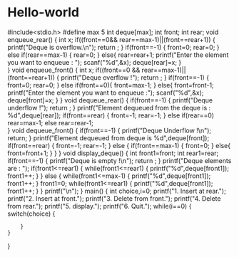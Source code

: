 # Hello-world
#include<stdio.h>
#define max 5
int deque[max];
int front;
int rear;
void enqueue_rear()
{
	int x;
	if((front==0&& rear==max-1)||(front==rear+1))
	{
		printf("Deque is overflow.\n");
		return ;
	}
	if(front==-1)
	{
		front=0;
		rear=0;
	}
	else if(rear==max-1)
	{
		rear=0;
	}
	else{
		rear=rear+1;
		printf("Enter the element you want to enqueue : ");
		scanf("%d",&x);
		deque[rear]=x;
	}	
}
void enqueue_front()
{
	int x;
	if((front==0 && rear==max-1)||(front==rear+1))
	{
		printf("Deque overflow !");
		return ;
	}
	if(front==-1)
	{
		front=0;
		rear=0;
	}
	else if(front==0){
		front=max-1;
	}
	else{
		front=front-1;
		printf("Enter the element you want to enqueue :");
		scanf("%d",&x);
		deque[front]=x;
	}
}
void dequeue_rear()
{
	if(front==-1)
	{
		printf("Deque underflow !");
		return ;
	}
	printf("Element dequeued from the deque is : %d",deque[rear]);
	if(front==rear)
	{
		front=-1;
		rear=-1;
	}
	else if(rear==0)
			rear=max-1;
		else
			rear=rear-1;	
}
void dequeue_front()
{
	if(front==-1)
	{
		printf("Deque Underflow !\n");
		return;
	}
	printf("Element dequeued from deque is %d",deque[front]);
	if(front==rear)
	{
		front=-1;
		rear=-1;
	}
	else
	{
		if(front==max-1)
		{
			front=0;
		}
		else{
			front=front+1;
		}
	}
}
void display_deque()
{
	int front1=front;
	int rear1=rear;
	if(front==-1)
	{
		printf("Deque is empty !\n");
		return ;
	}
	printf("Deque elements are : ");
	if(front1<=rear1)
	{
		while(front1<=rear1)
		{
			printf("%d",deque[front1]);
			front1++;
		}
	}
	else {
		while(front1<=max-1)
		{
			printf("%d",deque[front1]);
			front1++;
		}
		front1=0;
		while(front1<=rear1)
		{
			printf("%d",deque[front1]);
			front1++;
		}
	}
	printf("\n");
}
main()
{
	int choice,i=0;
	printf("1. Insert at rear.");
	printf("2. Insert at front.");
	printf("3. Delete from front.");
	printf("4. Delete from rear.");
	printf("5. display.");
	printf("6. Quit.");
	while(i==0)
	{
		switch(choice)
		{
			
		}
	}
}
